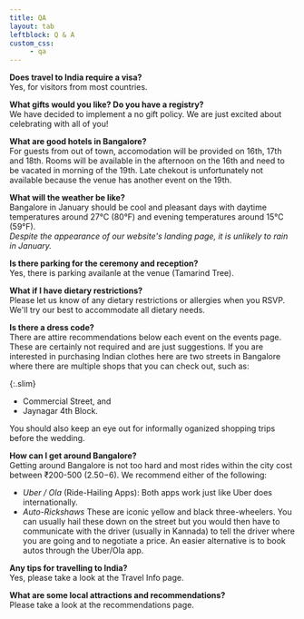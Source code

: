 ```yaml
---
title: QA
layout: tab
leftblock: Q & A
custom_css:
     - qa
---
```


**Does travel to India require a visa?**  
Yes, for visitors from most countries.


**What gifts would you like? Do you have a registry?**  
We have decided to implement a no gift policy. We are just excited about celebrating with all of you!


**What are good hotels in Bangalore?**  
For guests from out of town, accomodation will be provided on 16th, 17th and 18th. Rooms will be available in the afternoon on the 16th and need to be vacated in morning of the 19th. Late chekout is unfortunately not available because the venue has another event on the 19th.

**What will the weather be like?**  
Bangalore in January should be cool and pleasant days with daytime temperatures around 27°C (80°F) and evening temperatures around 15°C (59°F).  
*Despite the appearance of our website's landing page, it is unlikely to rain in January.*

**Is there parking for the ceremony and reception?**  
Yes, there is parking availanle at the venue (Tamarind Tree).

**What if I have dietary restrictions?**  
Please let us know of any dietary restrictions or allergies when you RSVP. We'll try our best to accommodate all dietary needs. 

**Is there a dress code?**  
There are attire recommendations below each event on the events page. These are certainly not required and are just suggestions. If you are interested in purchasing Indian clothes here are two streets in Bangalore where there are multiple shops that you can check out, such as:

{:.slim}
- Commercial Street, and
- Jaynagar 4th Block.

You should also keep an eye out for informally oganized shopping trips before the wedding.  

**How can I get around Bangalore?**  
Getting around Bangalore is not too hard and most rides within the city cost between ₹200-500 ($2.50-$6). We recommend either of the following:
- *Uber / Ola* (Ride-Hailing Apps): Both apps work just like Uber does internationally. 
- *Auto-Rickshaws* These are iconic yellow and black three-wheelers. You can usually hail these down on the street but you would then have to communicate with the driver (usually in Kannada) to tell the driver where you are going and to negotiate a price. An easier alternative is to book autos through the Uber/Ola app.  

**Any tips for travelling to India?**  
Yes, please take a look at the Travel Info page. 

**What are some local attractions and recommendations?**  
Please take a look at the recommendations page.
